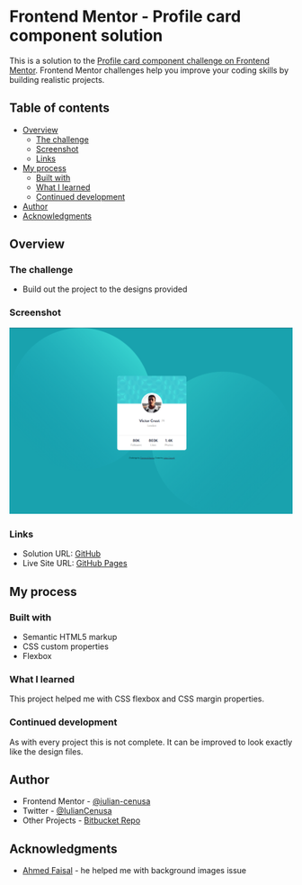 # Frontend Mentor - Profile card component solution

This is a solution to the [Profile card component challenge on Frontend Mentor](https://www.frontendmentor.io/challenges/profile-card-component-cfArpWshJ). Frontend Mentor challenges help you improve your coding skills by building realistic projects. 

## Table of contents

- [Overview](#overview)
  - [The challenge](#the-challenge)
  - [Screenshot](#screenshot)
  - [Links](#links)
- [My process](#my-process)
  - [Built with](#built-with)
  - [What I learned](#what-i-learned)
  - [Continued development](#continued-development)
- [Author](#author)
- [Acknowledgments](#acknowledgments)

## Overview

### The challenge

- Build out the project to the designs provided

### Screenshot

![MainPage](./images/screen1.png)

### Links

- Solution URL: [GitHub](https://github.com/iulian-cenusa/frontend-mentor-profile-card-component)
- Live Site URL: [GitHub Pages](https://iulian-cenusa.github.io/frontend-mentor-profile-card-component/)

## My process

### Built with

- Semantic HTML5 markup
- CSS custom properties
- Flexbox

### What I learned

This project helped me with CSS flexbox and CSS margin properties.

### Continued development

As with every project this is not complete. It can be improved to look exactly like the design files.

## Author

- Frontend Mentor - [@iulian-cenusa](https://www.frontendmentor.io/profile/iulian-cenusa)
- Twitter - [@IulianCenusa](https://twitter.com/IulianCenusa)
- Other Projects - [Bitbucket Repo](https://bitbucket.org/iulian_cenusa/)

## Acknowledgments

- [Ahmed Faisal](https://github.com/afrussel/) - he helped me with background images issue